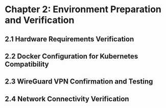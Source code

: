 # Chapter 2: Environment Preparation and Verification

## 2.1 Hardware Requirements Verification

## 2.2 Docker Configuration for Kubernetes Compatibility

## 2.3 WireGuard VPN Confirmation and Testing

## 2.4 Network Connectivity Verification
